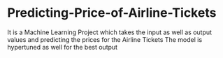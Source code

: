 # Predicting-Price-of-Airline-Tickets
It is a Machine Learning Project which takes the input as well as output values and predicting the prices for the Airline Tickets
The model is hypertuned as well for the best output
